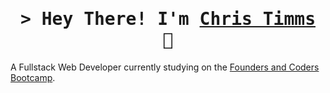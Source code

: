 <h1 align="center">
        <samp>&gt; Hey There! I'm
                <b><a target="_blank" href="https://christimms.org">Chris Timms</a> 👋</b>
        </samp>
        
</h1>


A Fullstack Web Developer currently studying on the <a target="_blank" href="https://www.foundersandcoders.com/foundation">Founders and Coders Bootcamp</a>.




<!--
**chriscotimms/chriscotimms** is a ✨ _special_ ✨ repository because its `README.md` (this file) appears on your GitHub profile.

Here are some ideas to get you started:

- 🔭 I’m currently working on ...
- 🌱 I’m currently learning ...
- 👯 I’m looking to collaborate on ...
- 🤔 I’m looking for help with ...
- 💬 Ask me about ...
- 📫 How to reach me: ...
- 😄 Pronouns: ...
- ⚡ Fun fact: ...
-->
